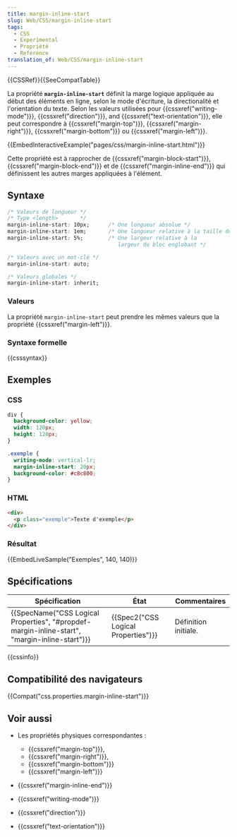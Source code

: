 ```yaml
---
title: margin-inline-start
slug: Web/CSS/margin-inline-start
tags:
  - CSS
  - Experimental
  - Propriété
  - Reference
translation_of: Web/CSS/margin-inline-start
---
```

{{CSSRef}}{{SeeCompatTable}}

La propriété **`margin-inline-start`** définit la marge logique appliquée au début des éléments en ligne, selon le mode d'écriture, la directionalité et l'orientation du texte. Selon les valeurs utilisées pour {{cssxref("writing-mode")}}, {{cssxref("direction")}}, and {{cssxref("text-orientation")}}, elle peut correspondre à {{cssxref("margin-top")}}, {{cssxref("margin-right")}}, {{cssxref("margin-bottom")}} ou {{cssxref("margin-left")}}.

{{EmbedInteractiveExample("pages/css/margin-inline-start.html")}}

Cette propriété est à rapprocher de {{cssxref("margin-block-start")}}, {{cssxref("margin-block-end")}} et de {{cssxref("margin-inline-end")}} qui définissent les autres marges appliquées à l'élément.

## Syntaxe

```css
/* Valeurs de longueur */
/* Type <length>       */
margin-inline-start: 10px;      /* Une longueur absolue */
margin-inline-start: 1em;       /* Une longueur relative à la taille du texte */
margin-inline-start: 5%;        /* Une largeur relative à la
                                   largeur du bloc englobant */

/* Valeurs avec un mot-clé */
margin-inline-start: auto;

/* Valeurs globales */
margin-inline-start: inherit;
```

### Valeurs

La propriété `margin-inline-start` peut prendre les mêmes valeurs que la propriété {{cssxref("margin-left")}}.

### Syntaxe formelle

{{csssyntax}}

## Exemples

### CSS

```css
div {
  background-color: yellow;
  width: 120px;
  height: 120px;
}

.exemple {
  writing-mode: vertical-lr;
  margin-inline-start: 20px;
  background-color: #c8c800;
}
```

### HTML

```html
<div>
  <p class="exemple">Texte d'exemple</p>
</div>
```

### Résultat

{{EmbedLiveSample("Exemples", 140, 140)}}

## Spécifications

| Spécification                                                                                                                | État                                             | Commentaires         |
| ---------------------------------------------------------------------------------------------------------------------------- | ------------------------------------------------ | -------------------- |
| {{SpecName("CSS Logical Properties", "#propdef-margin-inline-start", "margin-inline-start")}} | {{Spec2("CSS Logical Properties")}} | Définition initiale. |

{{cssinfo}}

## Compatibilité des navigateurs

{{Compat("css.properties.margin-inline-start")}}

## Voir aussi

- Les propriétés physiques correspondantes :

  - {{cssxref("margin-top")}},
  - {{cssxref("margin-right")}},
  - {{cssxref("margin-bottom")}}
  - {{cssxref("margin-left")}}

- {{cssxref("margin-inline-end")}}
- {{cssxref("writing-mode")}}
- {{cssxref("direction")}}
- {{cssxref("text-orientation")}}

